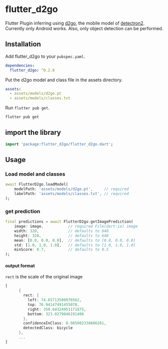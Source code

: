 # flutter_d2go

Flutter Plugin inferring using [d2go](https://github.com/facebookresearch/d2go), the mobile model of [detectron2](). Currently only Android works. Also, only object detection can be performed.

## Installation

Add flutter_d2go to your `pubspec.yaml`.

```yaml
dependencies:
  flutter_d2go: ^0.2.0
```

Put the d2go model and class file in the assets directory.

```yaml
assets:
  - assets/models/d2go.pt
  - assets/models/classes.txt
```

Run `flutter pub get`.

```bash
flutter pub get
```

## import the library

```dart
import 'package:flutter_d2go/flutter_d2go.dart';
```

## Usage

### Load model and classes

```dart
await FlutterD2go.loadModel(
    modelPath: 'assets/models/d2go.pt',     // required
    labelPath: 'assets/models/classes.txt', // required
);
```

### get prediction

```dart
final predictions = await FlutterD2go.getImagePrediction(
    image: image,           // required File(dart:io) image
    width: 320,             // defaults to 640
    height: 320,            // defaults to 640
    mean: [0.0, 0.0, 0.0],  // defaults to [0.0, 0.0, 0.0]
    std: [1.0, 1.0, 1.0],   // defaults to [1.0, 1.0, 1.0]
    minScore: 0.7,          // defaults to 0.5
);
```

#### output format

`rect` is the scale of the original image

```dart
[
      {
        rect: {
          left: 74.65713500976562,
          top: 76.94147491455078,
          right: 350.64324951171875,
          bottom: 323.0279846191406
        },
        confidenceInClass: 0.985002338886261,
        detectedClass: bicycle
      },
      ...
]
```
